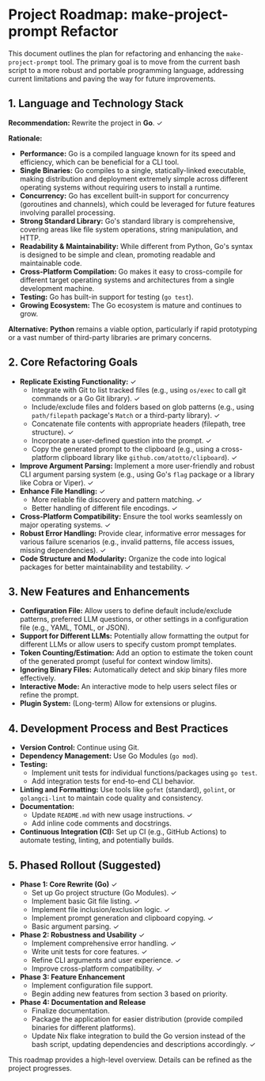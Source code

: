 # Project Roadmap: make-project-prompt Refactor

This document outlines the plan for refactoring and enhancing the `make-project-prompt` tool. The primary goal is to move from the current bash script to a more robust and portable programming language, addressing current limitations and paving the way for future improvements.

## 1. Language and Technology Stack

**Recommendation:** Rewrite the project in **Go**. ✓

**Rationale:**
*   **Performance:** Go is a compiled language known for its speed and efficiency, which can be beneficial for a CLI tool.
*   **Single Binaries:** Go compiles to a single, statically-linked executable, making distribution and deployment extremely simple across different operating systems without requiring users to install a runtime.
*   **Concurrency:** Go has excellent built-in support for concurrency (goroutines and channels), which could be leveraged for future features involving parallel processing.
*   **Strong Standard Library:** Go's standard library is comprehensive, covering areas like file system operations, string manipulation, and HTTP.
*   **Readability & Maintainability:** While different from Python, Go's syntax is designed to be simple and clean, promoting readable and maintainable code.
*   **Cross-Platform Compilation:** Go makes it easy to cross-compile for different target operating systems and architectures from a single development machine.
*   **Testing:** Go has built-in support for testing (`go test`).
*   **Growing Ecosystem:** The Go ecosystem is mature and continues to grow.

**Alternative:** **Python** remains a viable option, particularly if rapid prototyping or a vast number of third-party libraries are primary concerns.

## 2. Core Refactoring Goals

*   **Replicate Existing Functionality:** ✓
    *   Integrate with Git to list tracked files (e.g., using `os/exec` to call git commands or a Go Git library). ✓
    *   Include/exclude files and folders based on glob patterns (e.g., using `path/filepath` package's `Match` or a third-party library). ✓
    *   Concatenate file contents with appropriate headers (filepath, tree structure). ✓
    *   Incorporate a user-defined question into the prompt. ✓
    *   Copy the generated prompt to the clipboard (e.g., using a cross-platform clipboard library like `github.com/atotto/clipboard`). ✓
*   **Improve Argument Parsing:** Implement a more user-friendly and robust CLI argument parsing system (e.g., using Go's `flag` package or a library like Cobra or Viper). ✓
*   **Enhance File Handling:** ✓
    *   More reliable file discovery and pattern matching. ✓
    *   Better handling of different file encodings. ✓
*   **Cross-Platform Compatibility:** Ensure the tool works seamlessly on major operating systems. ✓
*   **Robust Error Handling:** Provide clear, informative error messages for various failure scenarios (e.g., invalid patterns, file access issues, missing dependencies). ✓
*   **Code Structure and Modularity:** Organize the code into logical packages for better maintainability and testability. ✓

## 3. New Features and Enhancements

*   **Configuration File:** Allow users to define default include/exclude patterns, preferred LLM questions, or other settings in a configuration file (e.g., YAML, TOML, or JSON).
*   **Support for Different LLMs:** Potentially allow formatting the output for different LLMs or allow users to specify custom prompt templates.
*   **Token Counting/Estimation:** Add an option to estimate the token count of the generated prompt (useful for context window limits).
*   **Ignoring Binary Files:** Automatically detect and skip binary files more effectively.
*   **Interactive Mode:** An interactive mode to help users select files or refine the prompt.
*   **Plugin System:** (Long-term) Allow for extensions or plugins.

## 4. Development Process and Best Practices

*   **Version Control:** Continue using Git.
*   **Dependency Management:** Use Go Modules (`go mod`).
*   **Testing:**
    *   Implement unit tests for individual functions/packages using `go test`.
    *   Add integration tests for end-to-end CLI behavior.
*   **Linting and Formatting:** Use tools like `gofmt` (standard), `golint`, or `golangci-lint` to maintain code quality and consistency.
*   **Documentation:**
    *   Update `README.md` with new usage instructions. ✓
    *   Add inline code comments and docstrings.
*   **Continuous Integration (CI):** Set up CI (e.g., GitHub Actions) to automate testing, linting, and potentially builds.

## 5. Phased Rollout (Suggested)

*   **Phase 1: Core Rewrite (Go)** ✓
    *   Set up Go project structure (Go Modules). ✓
    *   Implement basic Git file listing. ✓
    *   Implement file inclusion/exclusion logic. ✓
    *   Implement prompt generation and clipboard copying. ✓
    *   Basic argument parsing. ✓
*   **Phase 2: Robustness and Usability** ✓
    *   Implement comprehensive error handling. ✓
    *   Write unit tests for core features. ✓
    *   Refine CLI arguments and user experience. ✓
    *   Improve cross-platform compatibility. ✓
*   **Phase 3: Feature Enhancement**
    *   Implement configuration file support.
    *   Begin adding new features from section 3 based on priority.
*   **Phase 4: Documentation and Release**
    *   Finalize documentation.
    *   Package the application for easier distribution (provide compiled binaries for different platforms).
    *   Update Nix flake integration to build the Go version instead of the bash script, updating dependencies and descriptions accordingly. ✓

This roadmap provides a high-level overview. Details can be refined as the project progresses.
